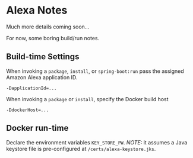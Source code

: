 # Alexa Notes

Much more details coming soon...

For now, some boring build/run notes.

## Build-time Settings

When invoking a `package`, `install`, or `spring-boot:run` pass the assigned Amazon Alexa application ID. 

    -DapplicationId=...

When invoking a `package` or `install`, specify the Docker build host

    -DdockerHost=...
    
## Docker run-time

Declare the environment variables `KEY_STORE_PW`. *NOTE:* it assumes a Java keystore file is pre-configured at
`/certs/alexa-keystore.jks`.